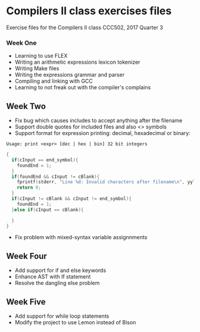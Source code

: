 # Compilers II class exercises files

Exercise files for the Compilers II class CCC502, 2017 Quarter 3

### Week One
- Learning to use FLEX
- Writing an arithmetic expressions lexicon tokenizer
- Writing Make files
- Writing the expressions grammar and parser
- Compiling and linking with GCC
- Learning to not freak out with the compiler's complains

## Week Two
- Fix bug which causes includes to accept anything after the filename
- Support double quotes for included files and also <> symbols
- Support format for expression printing: decimal, hexadecimal or binary:

```
Usage: print <expr> [dec | hex | bin] 32 bit integers
```

```c
{
  if(cInput == end_symbol){
    foundEnd = 1;
  }
  if(foundEnd && cInput != cBlank){
    fprintf(stderr, "Line %d: Invalid characters after filename\n", yylineno);
    return 0;
  }
  if(cInput != cBlank && cInput != end_symbol){
    foundEnd = 1;
  }else if(cInput == cBlank){

  }
}
```

- Fix problem with mixed-syntax variable assignnments


## Week Four
- Add support for if and else keywords
- Enhance AST with If statement
- Resolve the dangling else problem

## Week Five
- Add support for while loop statements
- Modify the project to use Lemon instead of Bison
